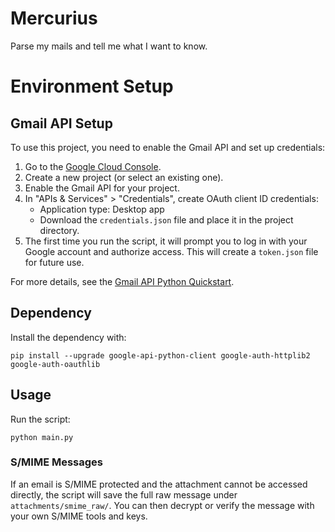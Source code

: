 # Mercurius
Parse my mails and tell me what I want to know.

# Environment Setup
## Gmail API Setup
 
To use this project, you need to enable the Gmail API and set up credentials:

1. Go to the [Google Cloud Console](https://console.cloud.google.com/).
2. Create a new project (or select an existing one).
3. Enable the Gmail API for your project.
4. In "APIs & Services" > "Credentials", create OAuth client ID credentials:
   - Application type: Desktop app
   - Download the `credentials.json` file and place it in the project directory.
5. The first time you run the script, it will prompt you to log in with your Google account and authorize access. This will create a `token.json` file for future use.

For more details, see the [Gmail API Python Quickstart](https://developers.google.com/gmail/api/quickstart/python).

## Dependency
Install the dependency with:
```
pip install --upgrade google-api-python-client google-auth-httplib2 google-auth-oauthlib
```

## Usage
Run the script:
```
python main.py
```

### S/MIME Messages

If an email is S/MIME protected and the attachment cannot be accessed
directly, the script will save the full raw message under
`attachments/smime_raw/`. You can then decrypt or verify the message
with your own S/MIME tools and keys.
